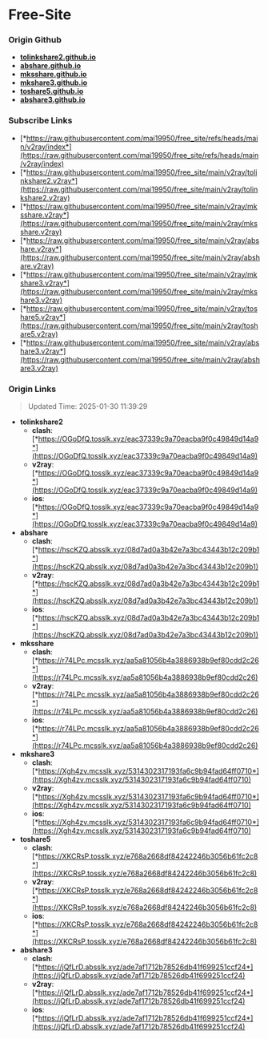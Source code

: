 # Free-Site

### Origin Github

- [**tolinkshare2.github.io**](https://github.com/tolinkshare2/tolinkshare2.github.io)
- [**abshare.github.io**](https://github.com/abshare/abshare.github.io)
- [**mksshare.github.io**](https://github.com/mksshare/mksshare.github.io)
- [**mkshare3.github.io**](https://github.com/mkshare3/mkshare3.github.io)
- [**toshare5.github.io**](https://github.com/toshare5/toshare5.github.io)
- [**abshare3.github.io**](https://github.com/abshare3/abshare3.github.io)

### Subscribe Links

- [*https://raw.githubusercontent.com/mai19950/free_site/refs/heads/main/v2ray/index*](https://raw.githubusercontent.com/mai19950/free_site/refs/heads/main/v2ray/index)
- [*https://raw.githubusercontent.com/mai19950/free_site/main/v2ray/tolinkshare2.v2ray*](https://raw.githubusercontent.com/mai19950/free_site/main/v2ray/tolinkshare2.v2ray)
- [*https://raw.githubusercontent.com/mai19950/free_site/main/v2ray/mksshare.v2ray*](https://raw.githubusercontent.com/mai19950/free_site/main/v2ray/mksshare.v2ray)
- [*https://raw.githubusercontent.com/mai19950/free_site/main/v2ray/abshare.v2ray*](https://raw.githubusercontent.com/mai19950/free_site/main/v2ray/abshare.v2ray)
- [*https://raw.githubusercontent.com/mai19950/free_site/main/v2ray/mkshare3.v2ray*](https://raw.githubusercontent.com/mai19950/free_site/main/v2ray/mkshare3.v2ray)
- [*https://raw.githubusercontent.com/mai19950/free_site/main/v2ray/toshare5.v2ray*](https://raw.githubusercontent.com/mai19950/free_site/main/v2ray/toshare5.v2ray)
- [*https://raw.githubusercontent.com/mai19950/free_site/main/v2ray/abshare3.v2ray*](https://raw.githubusercontent.com/mai19950/free_site/main/v2ray/abshare3.v2ray)

### Origin Links

> Updated Time: 2025-01-30 11:39:29

- **tolinkshare2**
  - **clash**: [*https://OGoDfQ.tosslk.xyz/eac37339c9a70eacba9f0c49849d14a9*](https://OGoDfQ.tosslk.xyz/eac37339c9a70eacba9f0c49849d14a9)
  - **v2ray**: [*https://OGoDfQ.tosslk.xyz/eac37339c9a70eacba9f0c49849d14a9*](https://OGoDfQ.tosslk.xyz/eac37339c9a70eacba9f0c49849d14a9)
  - **ios**: [*https://OGoDfQ.tosslk.xyz/eac37339c9a70eacba9f0c49849d14a9*](https://OGoDfQ.tosslk.xyz/eac37339c9a70eacba9f0c49849d14a9)
- **abshare**
  - **clash**: [*https://hscKZQ.absslk.xyz/08d7ad0a3b42e7a3bc43443b12c209b1*](https://hscKZQ.absslk.xyz/08d7ad0a3b42e7a3bc43443b12c209b1)
  - **v2ray**: [*https://hscKZQ.absslk.xyz/08d7ad0a3b42e7a3bc43443b12c209b1*](https://hscKZQ.absslk.xyz/08d7ad0a3b42e7a3bc43443b12c209b1)
  - **ios**: [*https://hscKZQ.absslk.xyz/08d7ad0a3b42e7a3bc43443b12c209b1*](https://hscKZQ.absslk.xyz/08d7ad0a3b42e7a3bc43443b12c209b1)
- **mksshare**
  - **clash**: [*https://r74LPc.mcsslk.xyz/aa5a81056b4a3886938b9ef80cdd2c26*](https://r74LPc.mcsslk.xyz/aa5a81056b4a3886938b9ef80cdd2c26)
  - **v2ray**: [*https://r74LPc.mcsslk.xyz/aa5a81056b4a3886938b9ef80cdd2c26*](https://r74LPc.mcsslk.xyz/aa5a81056b4a3886938b9ef80cdd2c26)
  - **ios**: [*https://r74LPc.mcsslk.xyz/aa5a81056b4a3886938b9ef80cdd2c26*](https://r74LPc.mcsslk.xyz/aa5a81056b4a3886938b9ef80cdd2c26)
- **mkshare3**
  - **clash**: [*https://Xgh4zv.mcsslk.xyz/5314302317193fa6c9b94fad64ff0710*](https://Xgh4zv.mcsslk.xyz/5314302317193fa6c9b94fad64ff0710)
  - **v2ray**: [*https://Xgh4zv.mcsslk.xyz/5314302317193fa6c9b94fad64ff0710*](https://Xgh4zv.mcsslk.xyz/5314302317193fa6c9b94fad64ff0710)
  - **ios**: [*https://Xgh4zv.mcsslk.xyz/5314302317193fa6c9b94fad64ff0710*](https://Xgh4zv.mcsslk.xyz/5314302317193fa6c9b94fad64ff0710)
- **toshare5**
  - **clash**: [*https://XKCRsP.tosslk.xyz/e768a2668df84242246b3056b61fc2c8*](https://XKCRsP.tosslk.xyz/e768a2668df84242246b3056b61fc2c8)
  - **v2ray**: [*https://XKCRsP.tosslk.xyz/e768a2668df84242246b3056b61fc2c8*](https://XKCRsP.tosslk.xyz/e768a2668df84242246b3056b61fc2c8)
  - **ios**: [*https://XKCRsP.tosslk.xyz/e768a2668df84242246b3056b61fc2c8*](https://XKCRsP.tosslk.xyz/e768a2668df84242246b3056b61fc2c8)
- **abshare3**
  - **clash**: [*https://jQfLrD.absslk.xyz/ade7af1712b78526db41f699251ccf24*](https://jQfLrD.absslk.xyz/ade7af1712b78526db41f699251ccf24)
  - **v2ray**: [*https://jQfLrD.absslk.xyz/ade7af1712b78526db41f699251ccf24*](https://jQfLrD.absslk.xyz/ade7af1712b78526db41f699251ccf24)
  - **ios**: [*https://jQfLrD.absslk.xyz/ade7af1712b78526db41f699251ccf24*](https://jQfLrD.absslk.xyz/ade7af1712b78526db41f699251ccf24)
